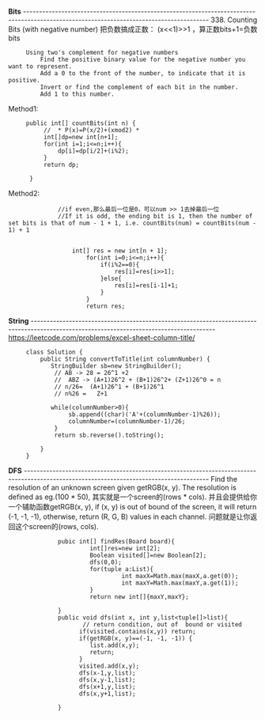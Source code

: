 **Bits**  ----------------------------------------------------------------------------------------------------------------------------------------
338. Counting Bits (with negative number) 
把负数搞成正数： (x<<1)>>1  ，算正数bits+1=负数bits

         Using two's complement for negative numbers
             Find the positive binary value for the negative number you want to represent.
             Add a 0 to the front of the number, to indicate that it is positive.
             Invert or find the complement of each bit in the number.
             Add 1 to this number.

    

Method1:

         public int[] countBits(int n) {
              //  * P(x)=P(x/2)+(xmod2) *
              int[]dp=new int[n+1];
              for(int i=1;i<=n;i++){
                  dp[i]=dp[i/2]+(i%2);
              }
              return dp;

          }
Method2:

                  //if even,那么最后一位是0，可以num >> 1去掉最后一位
                  //If it is odd, the ending bit is 1, then the number of set bits is that of num - 1 + 1, i.e. countBits(num) = countBits(num - 1) + 1


                      int[] res = new int[n + 1];
                          for(int i=0;i<=n;i++){
                              if(i%2==0){
                                  res[i]=res[i>>1];
                              }else{
                                  res[i]=res[i-1]+1;
                              }
                          }
                          return res;
                          
                          
**String** ----------------------------------------------------------------------------------------------------------------------------------------
         https://leetcode.com/problems/excel-sheet-column-title/


         class Solution {
             public String convertToTitle(int columnNumber) {
                StringBuilder sb=new StringBuilder();
                 // AB -> 28 = 26^1 +2
                 //  ABZ -> (A+1)26^2 + (B+1)26^2+ (Z+1)26^0 = n
                 // n/26=  (A+1)26^1 + (B+1)26^1 
                 // n%26 =   Z+1

                while(columnNumber>0){
                     sb.append((char)('A'+(columnNumber-1)%26));
                     columnNumber=(columnNumber-1)/26;
                 }
                 return sb.reverse().toString();

             }
         }

**DFS** ----------------------------------------------------------------------------------------------------------------------------------------
 Find the resolution of an unknown screen given getRGB(x, y). The resolution is defined as eg.(100 * 50), 其实就是一个screen的(rows * cols). 并且会提供给你一个辅助函数getRGB(x, y), if (x, y) is out of bound of the screen, it will return (-1, -1, -1), otherwise, return (R, G, B) values in each channel. 问题就是让你返回这个screen的(rows, cols). 
  
 
                  pubic int[] findRes(Board board){
                           int[]res=new int[2];
                           Boolean visited[]=new Boolean[2];
                           dfs(0,0); 
                           for(tuple a:List){
                                    int maxX=Math.max(maxX,a.get(0));
                                    int maxY=Math.max(maxY,a.get(1));
                           }
                           return new int[]{maxY,maxY};

                  }
                  public void dfs(int x, int y,list<tuple[]>list){
                         // return condition, out of  bound or visited
                        if(visited.contains(x,y)) return;
                        if(getRGB(x, y)==(-1, -1, -1)) {
                           list.add(x,y);
                           return;
                        }
                        visited.add(x,y);
                        dfs(x-1,y,list);
                        dfs(x,y-1,list);
                        dfs(x+1,y,list);
                        dfs(x,y+1,list);

                  }
